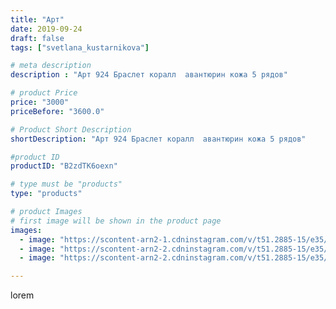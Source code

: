 ```yaml
---
title: "Арт"
date: 2019-09-24
draft: false
tags: ["svetlana_kustarnikova"]

# meta description
description : "Арт 924 Браслет коралл  авантюрин кожа 5 рядов"

# product Price
price: "3000"
priceBefore: "3600.0"

# Product Short Description
shortDescription: "Арт 924 Браслет коралл  авантюрин кожа 5 рядов"

#product ID
productID: "B2zdTK6oexn"

# type must be "products"
type: "products"

# product Images
# first image will be shown in the product page
images:
  - image: "https://scontent-arn2-1.cdninstagram.com/v/t51.2885-15/e35/69717363_517709872415817_6101206791685317689_n.jpg?_nc_ht=scontent-arn2-1.cdninstagram.com&_nc_cat=109&_nc_ohc=Sse2kLEJURwAX9llyF3&se=7&tp=1&oh=3678f53baaafb8b6a4d1a7fda6ad78d1&oe=606060FE&ig_cache_key=MjE0MDE4MzEwMjQzMDA1ODY0MQ%3D%3D.2"
  - image: "https://scontent-arn2-2.cdninstagram.com/v/t51.2885-15/e35/69743591_152896725804017_3219291977694337735_n.jpg?_nc_ht=scontent-arn2-2.cdninstagram.com&_nc_cat=105&_nc_ohc=W9zEaGn1KNgAX-qrs86&se=8&tp=1&oh=989db6936b482867fb6f11115623b611&oe=605F8779&ig_cache_key=MjE0MDE4MzEwMjQzODM5NzUyOA%3D%3D.2"
  - image: "https://scontent-arn2-2.cdninstagram.com/v/t51.2885-15/e35/69881734_737017240053965_4817431901002018738_n.jpg?_nc_ht=scontent-arn2-2.cdninstagram.com&_nc_cat=105&_nc_ohc=vqWG4QXPFwAAX8pgS4P&se=8&tp=1&oh=0737d9dcf8a2f6155c0cd153d7e11c45&oe=60611E39&ig_cache_key=MjE0MDE4MzEwMjQxMzI4NDYzMg%3D%3D.2"

---
```

lorem
